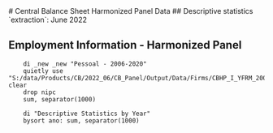 <meta charset="utf-8"/>
# Central Balance Sheet Harmonized Panel Data
## Descriptive statistics
`extraction`: June 2022


## **Employment Information - Harmonized Panel**
```
    di _new _new "Pessoal - 2006-2020"
    quietly use "S:/data/Products/CB/2022_06/CB_Panel/Output/Data/Firms/CBHP_I_YFRM_20062020_JUN22_PESSOAL_V01.dta", clear
    drop nipc
    sum, separator(1000)

    di "Descriptive Statistics by Year"
    bysort ano: sum, separator(1000)
```
